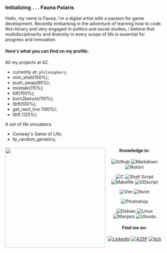 
 

### Initializing . . . Fauna Polaris

Hello, my name is Fauna, i'm a digital artist with a passion for game development. Recently embarking in the adventure of learning how to code.  
Non binary and very engaged in politics and social studies, i believe that multidisciplinarity and diversity in every scope of life is essential for progress and innovation. 

#### Here's what you can find on my profile: 

All my projects at 42.  
- currently at: `philosophers`;
- mini_shell(100%);  
- push_swap(90%);  
- minitalk(115%);  
- fdf(100%);  
- born2beroot(110%);  
- libft(100%);  
- get_next_line (100%);  
- libft (125%);  
  
A set of life simulators.  
- Conway's Game of Life;  
- fp_random_genetics;  

<div align="center">

  <img src="https://github.com/FaunaPolaris/FaunaPolaris/assets/62262523/0ae2fb3b-fb30-4e42-bf8c-86f71b92e4a0" min-width="320px" max-width="320px" width="320px" align="left">  
  
#### Knowledge in:  

  
![Github](https://img.shields.io/badge/Github-e1c984?&logo=Github&logoColor=812454)
![Markdown](https://img.shields.io/badge/Markdown-e1c984?&logo=markdown&logoColor=812454)
![Notion](https://img.shields.io/badge/Notion-e1c984?&logo=notion&logoColor=812454)

![C](https://img.shields.io/badge/C-e1c984?&logo=c&logoColor=812454)
![Shell Script](https://img.shields.io/badge/Shell_Script-e1c984?&logo=gnu-bash&logoColor=812454)
![Makefile](https://img.shields.io/badge/Makefile-e1c984?&logo=monzo&logoColor=812454)
![GDscript](https://img.shields.io/badge/GDscript-e1c984?&logo=Godot&logoColor=812454)

![Vim](https://img.shields.io/badge/-Vim-e1c984?&logo=VIM&logoColor=812454)
![Nvim](https://img.shields.io/badge/-Nvim-e1c984?&logo=Neovim&logoColor=812454)

![Photoshop](https://img.shields.io/badge/Photoshop-e1c984?&logo=adobephotoshop&logoColor=812454)

![Debian](https://img.shields.io/badge/Debian-e1c984?logo=debian&logoColor=812454)
![Linux](https://img.shields.io/badge/Linux-e1c984?&logo=linux&logoColor=812454)
![Manjaro](https://img.shields.io/badge/manjaro-e1c984?logo=manjaro&logoColor=812454)
![Ubuntu](https://img.shields.io/badge/Ubuntu-e1c984?logo=ubuntu&logoColor=812454)

</div>

<div align="center">
  
#### Find me on:  
[![Linkedin](https://img.shields.io/badge/Fauna_Polaris-black?logo=linkedin&logoColor=812454)](https://www.linkedin.com/in/fauna-polaris-pinheiro-5238b1278/)
[![42SP](https://img.shields.io/badge/fpolaris-black?&logo=42&logoColor=812454)](https://profile.intra.42.fr/users/fpolaris)
[![itch](https://img.shields.io/badge/Itch.io-black?logo=itchdotio&logoColor=812454)](https://metapolarium.itch.io/)
 
 </div>
